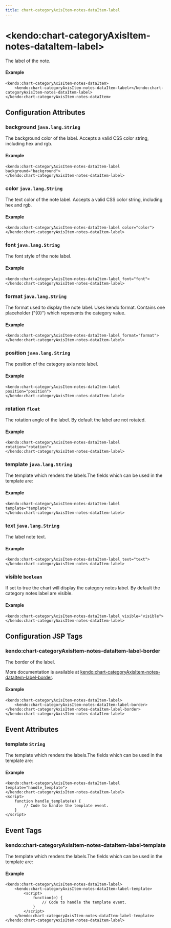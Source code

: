 ```yaml
---
title: chart-categoryAxisItem-notes-dataItem-label
---
```


# \<kendo:chart-categoryAxisItem-notes-dataItem-label\>

The label of the note.

#### Example
    <kendo:chart-categoryAxisItem-notes-dataItem>
        <kendo:chart-categoryAxisItem-notes-dataItem-label></kendo:chart-categoryAxisItem-notes-dataItem-label>
    </kendo:chart-categoryAxisItem-notes-dataItem>

## Configuration Attributes

### background `java.lang.String`

The background color of the label. Accepts a valid CSS color string, including hex and rgb.

#### Example
    <kendo:chart-categoryAxisItem-notes-dataItem-label background="background">
    </kendo:chart-categoryAxisItem-notes-dataItem-label>

### color `java.lang.String`

The text color of the note label. Accepts a valid CSS color string, including hex and rgb.

#### Example
    <kendo:chart-categoryAxisItem-notes-dataItem-label color="color">
    </kendo:chart-categoryAxisItem-notes-dataItem-label>

### font `java.lang.String`

The font style of the note label.

#### Example
    <kendo:chart-categoryAxisItem-notes-dataItem-label font="font">
    </kendo:chart-categoryAxisItem-notes-dataItem-label>

### format `java.lang.String`

The format used to display the note label. Uses kendo.format. Contains one placeholder ("{0}") which represents the category value.

#### Example
    <kendo:chart-categoryAxisItem-notes-dataItem-label format="format">
    </kendo:chart-categoryAxisItem-notes-dataItem-label>

### position `java.lang.String`

The position of the category axis note label.

#### Example
    <kendo:chart-categoryAxisItem-notes-dataItem-label position="position">
    </kendo:chart-categoryAxisItem-notes-dataItem-label>

### rotation `float`

The rotation angle of the label. By default the label are not rotated.

#### Example
    <kendo:chart-categoryAxisItem-notes-dataItem-label rotation="rotation">
    </kendo:chart-categoryAxisItem-notes-dataItem-label>

### template `java.lang.String`

The template which renders the labels.The fields which can be used in the template are:

#### Example
    <kendo:chart-categoryAxisItem-notes-dataItem-label template="template">
    </kendo:chart-categoryAxisItem-notes-dataItem-label>

### text `java.lang.String`

The label note text.

#### Example
    <kendo:chart-categoryAxisItem-notes-dataItem-label text="text">
    </kendo:chart-categoryAxisItem-notes-dataItem-label>

### visible `boolean`

If set to true the chart will display the category notes label. By default the category notes label are visible.

#### Example
    <kendo:chart-categoryAxisItem-notes-dataItem-label visible="visible">
    </kendo:chart-categoryAxisItem-notes-dataItem-label>


##  Configuration JSP Tags

### kendo:chart-categoryAxisItem-notes-dataItem-label-border

The border of the label.

More documentation is available at [kendo:chart-categoryAxisItem-notes-dataItem-label-border](/api/wrappers/jsp/chart/categoryaxisitem-notes-dataitem-label-border).

#### Example

    <kendo:chart-categoryAxisItem-notes-dataItem-label>
        <kendo:chart-categoryAxisItem-notes-dataItem-label-border></kendo:chart-categoryAxisItem-notes-dataItem-label-border>
    </kendo:chart-categoryAxisItem-notes-dataItem-label>


## Event Attributes

### template `String`

The template which renders the labels.The fields which can be used in the template are:


#### Example
    <kendo:chart-categoryAxisItem-notes-dataItem-label template="handle_template">
    </kendo:chart-categoryAxisItem-notes-dataItem-label>
    <script>
        function handle_template(e) {
            // Code to handle the template event.
        }
    </script>

## Event Tags

### kendo:chart-categoryAxisItem-notes-dataItem-label-template

The template which renders the labels.The fields which can be used in the template are:


#### Example
    <kendo:chart-categoryAxisItem-notes-dataItem-label>
        <kendo:chart-categoryAxisItem-notes-dataItem-label-template>
            <script>
                function(e) {
                    // Code to handle the template event.
                }
            </script>
        </kendo:chart-categoryAxisItem-notes-dataItem-label-template>
    </kendo:chart-categoryAxisItem-notes-dataItem-label>

